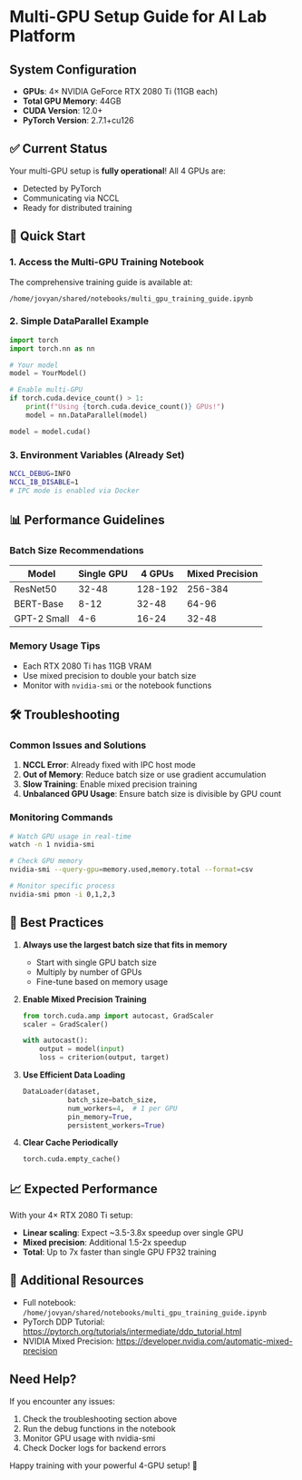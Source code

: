 # Multi-GPU Setup Guide for AI Lab Platform

## System Configuration
- **GPUs**: 4× NVIDIA GeForce RTX 2080 Ti (11GB each)
- **Total GPU Memory**: 44GB
- **CUDA Version**: 12.0+
- **PyTorch Version**: 2.7.1+cu126

## ✅ Current Status
Your multi-GPU setup is **fully operational**! All 4 GPUs are:
- Detected by PyTorch
- Communicating via NCCL
- Ready for distributed training

## 🚀 Quick Start

### 1. Access the Multi-GPU Training Notebook
The comprehensive training guide is available at:
```
/home/jovyan/shared/notebooks/multi_gpu_training_guide.ipynb
```

### 2. Simple DataParallel Example
```python
import torch
import torch.nn as nn

# Your model
model = YourModel()

# Enable multi-GPU
if torch.cuda.device_count() > 1:
    print(f"Using {torch.cuda.device_count()} GPUs!")
    model = nn.DataParallel(model)

model = model.cuda()
```

### 3. Environment Variables (Already Set)
```bash
NCCL_DEBUG=INFO
NCCL_IB_DISABLE=1
# IPC mode is enabled via Docker
```

## 📊 Performance Guidelines

### Batch Size Recommendations
| Model | Single GPU | 4 GPUs | Mixed Precision |
|-------|------------|---------|-----------------|
| ResNet50 | 32-48 | 128-192 | 256-384 |
| BERT-Base | 8-12 | 32-48 | 64-96 |
| GPT-2 Small | 4-6 | 16-24 | 32-48 |

### Memory Usage Tips
- Each RTX 2080 Ti has 11GB VRAM
- Use mixed precision to double your batch size
- Monitor with `nvidia-smi` or the notebook functions

## 🛠️ Troubleshooting

### Common Issues and Solutions

1. **NCCL Error**: Already fixed with IPC host mode
2. **Out of Memory**: Reduce batch size or use gradient accumulation
3. **Slow Training**: Enable mixed precision training
4. **Unbalanced GPU Usage**: Ensure batch size is divisible by GPU count

### Monitoring Commands
```bash
# Watch GPU usage in real-time
watch -n 1 nvidia-smi

# Check GPU memory
nvidia-smi --query-gpu=memory.used,memory.total --format=csv

# Monitor specific process
nvidia-smi pmon -i 0,1,2,3
```

## 🎯 Best Practices

1. **Always use the largest batch size that fits in memory**
   - Start with single GPU batch size
   - Multiply by number of GPUs
   - Fine-tune based on memory usage

2. **Enable Mixed Precision Training**
   ```python
   from torch.cuda.amp import autocast, GradScaler
   scaler = GradScaler()
   
   with autocast():
       output = model(input)
       loss = criterion(output, target)
   ```

3. **Use Efficient Data Loading**
   ```python
   DataLoader(dataset,
              batch_size=batch_size,
              num_workers=4,  # 1 per GPU
              pin_memory=True,
              persistent_workers=True)
   ```

4. **Clear Cache Periodically**
   ```python
   torch.cuda.empty_cache()
   ```

## 📈 Expected Performance

With your 4× RTX 2080 Ti setup:
- **Linear scaling**: Expect ~3.5-3.8x speedup over single GPU
- **Mixed precision**: Additional 1.5-2x speedup
- **Total**: Up to 7x faster than single GPU FP32 training

## 🔗 Additional Resources

- Full notebook: `/home/jovyan/shared/notebooks/multi_gpu_training_guide.ipynb`
- PyTorch DDP Tutorial: https://pytorch.org/tutorials/intermediate/ddp_tutorial.html
- NVIDIA Mixed Precision: https://developer.nvidia.com/automatic-mixed-precision

## Need Help?

If you encounter any issues:
1. Check the troubleshooting section above
2. Run the debug functions in the notebook
3. Monitor GPU usage with nvidia-smi
4. Check Docker logs for backend errors

Happy training with your powerful 4-GPU setup! 🚀 